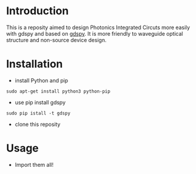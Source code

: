 # Introduction

This is a reposity aimed to design Photonics Integrated Circuts more easily with gdspy and based on [gdspy](https://github.com/heitzmann/gdspy). It is more friendly to waveguide optical structure and non-source device design. 

# Installation

- install Python and pip 

`sudo apt-get install python3 python-pip`

- use pip install gdspy
    
`sudo pip istall -t gdspy`

- clone this reposity


# Usage

- Import them all!